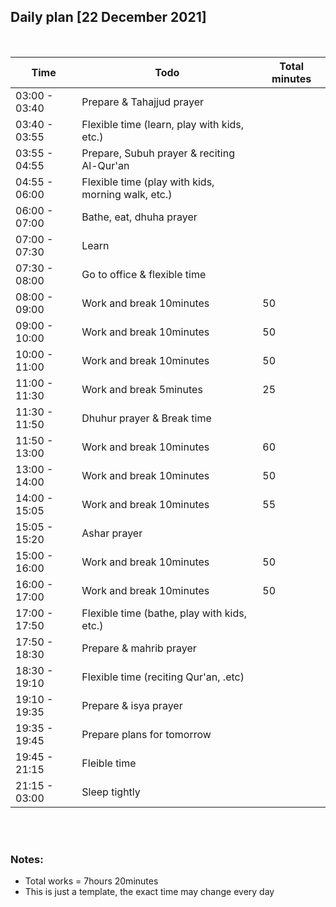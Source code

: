 ## Daily plan [22 December 2021]
<br />

Time|                 Todo|                                                Total minutes    
|-|-|-|
03:00 - 03:40|        Prepare & Tahajjud prayer|
03:40 - 03:55|        Flexible time (learn, play with kids, etc.)|
03:55 - 04:55|        Prepare, Subuh prayer & reciting Al-Qur'an|
04:55 - 06:00|        Flexible time (play with kids, morning walk, etc.)|
06:00 - 07:00|        Bathe, eat, dhuha prayer|
07:00 - 07:30|        Learn|
07:30 - 08:00|        Go to office & flexible time|
08:00 - 09:00|        Work and break 10minutes|                             50
09:00 - 10:00|        Work and break 10minutes|                             50
10:00 - 11:00|        Work and break 10minutes|                             50
11:00 - 11:30|        Work and break 5minutes|                              25
11:30 - 11:50|        Dhuhur prayer & Break time|
11:50 - 13:00|        Work and break 10minutes|                             60
13:00 - 14:00|        Work and break 10minutes|                             50
14:00 - 15:05|        Work and break 10minutes|                             55
15:05 - 15:20|        Ashar prayer|
15:00 - 16:00|        Work and break 10minutes|                             50
16:00 - 17:00|        Work and break 10minutes|                             50
17:00 - 17:50|        Flexible time (bathe, play with kids, etc.)|
17:50 - 18:30|        Prepare & mahrib prayer|
18:30 - 19:10|        Flexible time (reciting Qur'an, .etc)|
19:10 - 19:35|        Prepare & isya prayer|
19:35 - 19:45|        Prepare plans for tomorrow
19:45 - 21:15|        Fleible time|
21:15 - 03:00|        Sleep tightly|

<br />
<br />

### Notes:<br />
- Total works = 7hours 20minutes
- This is just a template, the exact time may change every day


